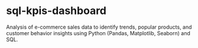 # sql-kpis-dashboard
Analysis of e-commerce sales data to identify trends, popular products, and customer behavior insights using Python (Pandas, Matplotlib, Seaborn) and SQL.
